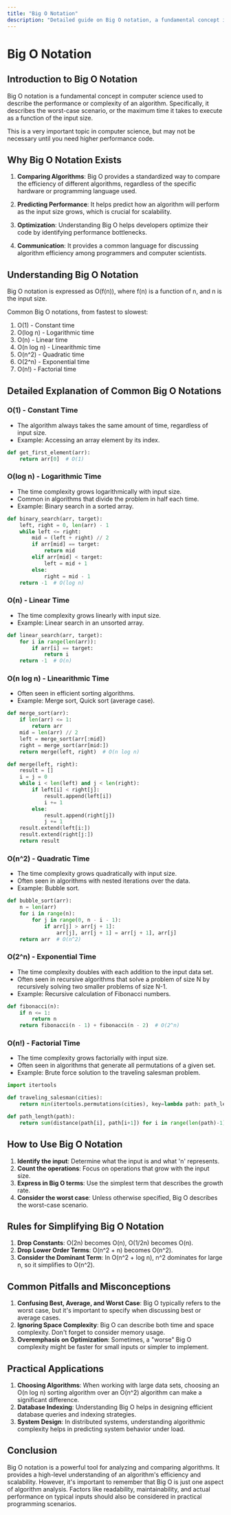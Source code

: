 ```yaml
---
title: "Big O Notation"
description: "Detailed guide on Big O notation, a fundamental concept in computer science used to describe the performance or complexity of an algorithm."
---
```


# Big O Notation

## Introduction to Big O Notation

Big O notation is a fundamental concept in computer science used to describe the performance or complexity of an algorithm. Specifically, it describes the worst-case scenario, or the maximum time it takes to execute as a function of the input size.

This is a very important topic in computer science, but may not be necessary until you need higher performance code.

## Why Big O Notation Exists

1. **Comparing Algorithms**: Big O provides a standardized way to compare the efficiency of different algorithms, regardless of the specific hardware or programming language used.

2. **Predicting Performance**: It helps predict how an algorithm will perform as the input size grows, which is crucial for scalability.

3. **Optimization**: Understanding Big O helps developers optimize their code by identifying performance bottlenecks.

4. **Communication**: It provides a common language for discussing algorithm efficiency among programmers and computer scientists.

## Understanding Big O Notation

Big O notation is expressed as O(f(n)), where f(n) is a function of n, and n is the input size.

Common Big O notations, from fastest to slowest:

1. O(1) - Constant time
2. O(log n) - Logarithmic time
3. O(n) - Linear time
4. O(n log n) - Linearithmic time
5. O(n^2) - Quadratic time
6. O(2^n) - Exponential time
7. O(n!) - Factorial time

## Detailed Explanation of Common Big O Notations

### O(1) - Constant Time

- The algorithm always takes the same amount of time, regardless of input size.
- Example: Accessing an array element by its index.

```python
def get_first_element(arr):
    return arr[0]  # O(1)
```

### O(log n) - Logarithmic Time

- The time complexity grows logarithmically with input size.
- Common in algorithms that divide the problem in half each time.
- Example: Binary search in a sorted array.

```python
def binary_search(arr, target):
    left, right = 0, len(arr) - 1
    while left <= right:
        mid = (left + right) // 2
        if arr[mid] == target:
            return mid
        elif arr[mid] < target:
            left = mid + 1
        else:
            right = mid - 1
    return -1  # O(log n)
```

### O(n) - Linear Time

- The time complexity grows linearly with input size.
- Example: Linear search in an unsorted array.

```python
def linear_search(arr, target):
    for i in range(len(arr)):
        if arr[i] == target:
            return i
    return -1  # O(n)
```

### O(n log n) - Linearithmic Time

- Often seen in efficient sorting algorithms.
- Example: Merge sort, Quick sort (average case).

```python
def merge_sort(arr):
    if len(arr) <= 1:
        return arr
    mid = len(arr) // 2
    left = merge_sort(arr[:mid])
    right = merge_sort(arr[mid:])
    return merge(left, right)  # O(n log n)

def merge(left, right):
    result = []
    i = j = 0
    while i < len(left) and j < len(right):
        if left[i] < right[j]:
            result.append(left[i])
            i += 1
        else:
            result.append(right[j])
            j += 1
    result.extend(left[i:])
    result.extend(right[j:])
    return result
```

### O(n^2) - Quadratic Time

- The time complexity grows quadratically with input size.
- Often seen in algorithms with nested iterations over the data.
- Example: Bubble sort.

```python
def bubble_sort(arr):
    n = len(arr)
    for i in range(n):
        for j in range(0, n - i - 1):
            if arr[j] > arr[j + 1]:
                arr[j], arr[j + 1] = arr[j + 1], arr[j]
    return arr  # O(n^2)
```

### O(2^n) - Exponential Time

- The time complexity doubles with each addition to the input data set.
- Often seen in recursive algorithms that solve a problem of size N by recursively solving two smaller problems of size N-1.
- Example: Recursive calculation of Fibonacci numbers.

```python
def fibonacci(n):
    if n <= 1:
        return n
    return fibonacci(n - 1) + fibonacci(n - 2)  # O(2^n)
```

### O(n!) - Factorial Time

- The time complexity grows factorially with input size.
- Often seen in algorithms that generate all permutations of a given set.
- Example: Brute force solution to the traveling salesman problem.

```python
import itertools

def traveling_salesman(cities):
    return min(itertools.permutations(cities), key=lambda path: path_length(path))  # O(n!)

def path_length(path):
    return sum(distance(path[i], path[i+1]) for i in range(len(path)-1))
```

## How to Use Big O Notation

1. **Identify the input**: Determine what the input is and what 'n' represents.
2. **Count the operations**: Focus on operations that grow with the input size.
3. **Express in Big O terms**: Use the simplest term that describes the growth rate.
4. **Consider the worst case**: Unless otherwise specified, Big O describes the worst-case scenario.

## Rules for Simplifying Big O Notation

1. **Drop Constants**: O(2n) becomes O(n), O(1/2n) becomes O(n).
2. **Drop Lower Order Terms**: O(n^2 + n) becomes O(n^2).
3. **Consider the Dominant Term**: In O(n^2 + log n), n^2 dominates for large n, so it simplifies to O(n^2).

## Common Pitfalls and Misconceptions

1. **Confusing Best, Average, and Worst Case**: Big O typically refers to the worst case, but it's important to specify when discussing best or average cases.
2. **Ignoring Space Complexity**: Big O can describe both time and space complexity. Don't forget to consider memory usage.
3. **Overemphasis on Optimization**: Sometimes, a "worse" Big O complexity might be faster for small inputs or simpler to implement.

## Practical Applications

1. **Choosing Algorithms**: When working with large data sets, choosing an O(n log n) sorting algorithm over an O(n^2) algorithm can make a significant difference.
2. **Database Indexing**: Understanding Big O helps in designing efficient database queries and indexing strategies.
3. **System Design**: In distributed systems, understanding algorithmic complexity helps in predicting system behavior under load.

## Conclusion

Big O notation is a powerful tool for analyzing and comparing algorithms. It provides a high-level understanding of an algorithm's efficiency and scalability. However, it's important to remember that Big O is just one aspect of algorithm analysis. Factors like readability, maintainability, and actual performance on typical inputs should also be considered in practical programming scenarios.